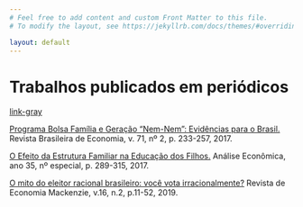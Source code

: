 ```yaml
---
# Feel free to add content and custom Front Matter to this file.
# To modify the layout, see https://jekyllrb.com/docs/themes/#overriding-theme-defaults

layout: default
---
```


# Trabalhos publicados em periódicos

<a class="link-gray" href="#url">link-gray</a>

[Programa Bolsa Família e Geração “Nem-Nem”: Evidências para o Brasil.](https://www.scielo.br/pdf/rbe/v71n2/0034-7140-rbe-71-02-0233.pdf) 
Revista Brasileira de Economia, v. 71, nº 2, p. 233-257, 2017.

[O Efeito da Estrutura Familiar na Educação dos Filhos.](https://seer.ufrgs.br/AnaliseEconomica/article/view/60036/42805)
Análise Econômica, ano 35, nº especial, p. 289-315, 2017.

[O mito do eleitor racional brasileiro: você vota irracionalmente?](http://editorarevistas.mackenzie.br/index.php/rem/article/view/11966)
Revista de Economia Mackenzie, v.16, n.2, p.11-52, 2019.
